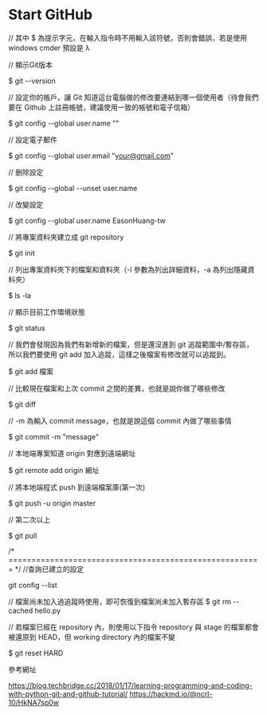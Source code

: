 # Start GitHub

// 其中 $ 為提示字元，在輸入指令時不用輸入該符號，否則會錯誤，若是使用 windows cmder 預設是 λ

// 顯示Git版本

$ git --version
 
// 設定你的帳戶，讓 Git 知道這台電腦做的修改要連結到哪一個使用者（待會我們要在 Github 上註冊帳號，建議使用一致的帳號和電子信箱）

$ git config --global user.name "<Your Name>"

// 設定電子郵件

$ git config --global user.email "<your@gmail.com>"

// 删除設定

$ git config  --global --unset user.name
 
// 改變設定

$ git config --global user.name EasonHuang-tw

// 將專案資料夾建立成 git repository

$ git init

// 列出專案資料夾下的檔案和資料夾（-l 參數為列出詳細資料，-a 為列出隱藏資料夾）

$ ls -la

// 顯示目前工作環境狀態
 
$ git status

// 我們會發現因為我們有新增新的檔案，但是還沒進到 git 追蹤範圍中/暫存區，所以我們要使用 git add 加入追蹤，這樣之後檔案有修改就可以追蹤到。

$ git add 檔案
 
// 比較現在檔案和上次 commit 之間的差異，也就是說你做了哪些修改

$ git diff
 
// -m 為輸入 commit message，也就是說這個 commit 內做了哪些事情
 
$ git commit -m "message"

// 本地端專案知道 origin 對應到遠端網址
 
$ git remote add origin 網址
 
// 將本地端程式 push 到遠端檔案庫(第一次)

$ git push -u origin master

// 第二次以上

$ git pull

/* ======================================================= */
//查詢已建立的設定

git config --list
 
// 檔案尚未加入過追蹤時使用，即可恢復到檔案尚未加入暫存區
$ git rm --cached hello.py

// 若檔案已經在 repository 內，則使用以下指令
repository 與 stage 的檔案都會被還原到 HEAD，但 working directory 內的檔案不變

$ git reset HARD
 
參考網址

https://blog.techbridge.cc/2018/01/17/learning-programming-and-coding-with-python-git-and-github-tutorial/
https://hackmd.io/@ncrl-10/HkNA7sp0w 